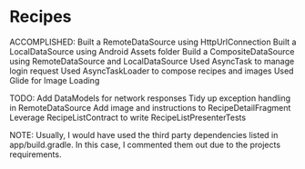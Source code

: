 # Recipes

ACCOMPLISHED:
Built a RemoteDataSource using HttpUrlConnection
Built a LocalDataSource using Android Assets folder
Build a CompositeDataSource using RemoteDataSource and LocalDataSource
Used AsyncTask to manage login request
Used AsyncTaskLoader to compose recipes and images
Used Glide for Image Loading

TODO:
Add DataModels for network responses
Tidy up exception handling in RemoteDataSource
Add image and instructions to RecipeDetailFragment
Leverage RecipeListContract to write RecipeListPresenterTests

NOTE:
Usually, I would have used the third party dependencies listed in app/build.gradle. In this case, I commented them out due to the projects requirements.
